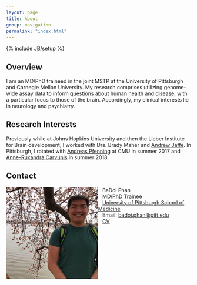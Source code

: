 ```yaml
---
layout: page
title: About
group: navigation
permalink: "index.html"
---
```

{% include JB/setup %}

Overview
--------
I am an MD/PhD traineed in the joint MSTP at the University of Pittsburgh and Carnegie Mellon University. My research comprises utilizing genome-wide assay data to inform questions about human health and disease, with a particular focus to those of the brain. Accordingly, my clinical interests lie in neurology and psychiatry.

Research Interests
------------------
Previously while at Johns Hopkins University and then the Lieber Institute for Brain development, I worked with Drs. Brady Maher and [Andrew Jaffe](http://aejaffe.com). In Pittsburgh, I rotated with [Andreas Pfenning](http://www.pfenninglab.org) at CMU in summer 2017 and [Anne-Ruxandra Carvunis](http://www.carvunis.com) in summer 2018. 

Contact
-------
<img src="media/badoi.jpg" alt="BaDoi Phan" style="width: 250px;" align="left"/>

&nbsp;&nbsp;&nbsp;BaDoi Phan<br>
&nbsp;&nbsp;&nbsp;[MD/PhD Trainee](http://www.mdphd.pitt.edu/students/badoi-phan)<br>
&nbsp;&nbsp;&nbsp;[University of Pittsburgh School of Medicine](http://medschool.pitt.edu)<br>
&nbsp;&nbsp;&nbsp;Email: <a href="mailto:badoi.phan@pitt.edu">badoi.phan@pitt.edu</a> <br>
&nbsp;&nbsp;&nbsp;[CV](files/phan-cv.pdf)<br>
<br><br>

<a href="github.com/badoi">
